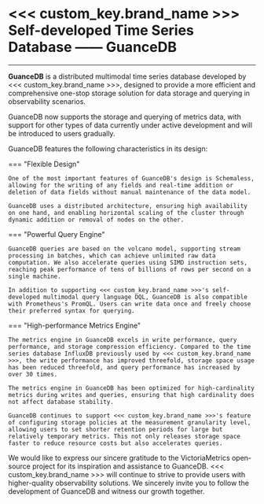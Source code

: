 # <<< custom_key.brand_name >>> Self-developed Time Series Database —— GuanceDB
---

**GuanceDB** is a distributed multimodal time series database developed by <<< custom_key.brand_name >>>, designed to provide a more efficient and comprehensive one-stop storage solution for data storage and querying in observability scenarios.

GuanceDB now supports the storage and querying of metrics data, with support for other types of data currently under active development and will be introduced to users gradually.

GuanceDB features the following characteristics in its design:

<div class="grid" markdown>

=== "Flexible Design"
  
    One of the most important features of GuanceDB's design is Schemaless, allowing for the writing of any fields and real-time addition or deletion of data fields without manual maintenance of the data model.

    GuanceDB uses a distributed architecture, ensuring high availability on one hand, and enabling horizontal scaling of the cluster through dynamic addition or removal of nodes on the other.

=== "Powerful Query Engine"
  
    GuanceDB queries are based on the volcano model, supporting stream processing in batches, which can achieve unlimited raw data computation. We also accelerate queries using SIMD instruction sets, reaching peak performance of tens of billions of rows per second on a single machine.

    In addition to supporting <<< custom_key.brand_name >>>'s self-developed multimodal query language DQL, GuanceDB is also compatible with Prometheus's PromQL. Users can write data once and freely choose their preferred syntax for querying.

=== "High-performance Metrics Engine"
  
    The metrics engine in GuanceDB excels in write performance, query performance, and storage compression efficiency. Compared to the time series database InfluxDB previously used by <<< custom_key.brand_name >>>, the write performance has improved threefold, storage space usage has been reduced threefold, and query performance has increased by over 30 times.

    The metrics engine in GuanceDB has been optimized for high-cardinality metrics during writes and queries, ensuring that high cardinality does not affect database stability.

    GuanceDB continues to support <<< custom_key.brand_name >>>'s feature of configuring storage policies at the measurement granularity level, allowing users to set shorter retention periods for large but relatively temporary metrics. This not only releases storage space faster to reduce resource costs but also accelerates queries.


We would like to express our sincere gratitude to the VictoriaMetrics open-source project for its inspiration and assistance to GuanceDB. <<< custom_key.brand_name >>> will continue to strive to provide users with higher-quality observability solutions. We sincerely invite you to follow the development of GuanceDB and witness our growth together.